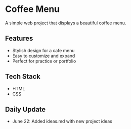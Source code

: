 # Coffee Menu 

A simple web project that displays a beautiful coffee menu.

## Features
- Stylish design for a cafe menu
- Easy to customize and expand
- Perfect for practice or portfolio
  
## Tech Stack
- HTML
- CSS
  
## Daily Update 
- June 22: Added ideas.md with new project ideas

